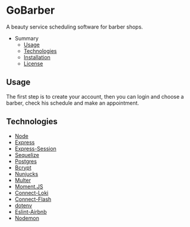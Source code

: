 # GoBarber
A beauty service scheduling software for barber shops.

- Summary
  - [Usage](#usage)
  - [Technologies](#technologies)
  - [Installation](#installation)
  - [License](#license)

## Usage

The first step is to create your account, then you can login and choose a barber, check his schedule and make an appointment.

## Technologies

- [Node](https://nodejs.org/en/)
- [Express](https://expressjs.com/pt-br/)
- [Express-Session](https://www.npmjs.com/package/express-session/)
- [Sequelize](http://docs.sequelizejs.com/)
- [Postgres](https://www.postgresql.org/)
- [Bcrypt](https://www.npmjs.com/package/bcryptjs/)
- [Nunjucks](https://mozilla.github.io/nunjucks/)
- [Multer](https://github.com/expressjs/multer/)
- [Moment.JS](https://momentjs.com/)
- [Connect-Loki](https://www.npmjs.com/package/connect-loki/)
- [Connect-Flash](https://github.com/jaredhanson/connect-flash/)
- [dotenv](https://www.npmjs.com/package/dotenv)
- [Eslint-Airbnb](https://eslint.org/)
- [Nodemon](https://nodemon.io/)
